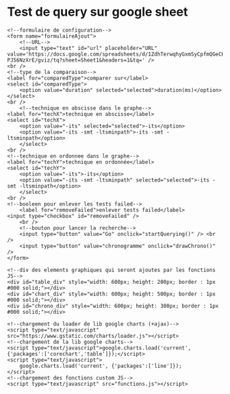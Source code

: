 # Test de query sur google sheet

<html>
<body>

	<!--formulaire de configuration-->
	<form name="formulaireAjout">
		<!--URL-->
		<input type="text" id="url" placeholder="URL" value='https://docs.google.com/spreadsheets/d/1ZdhTerwqhyGxmSyCpfmQGeCHynFL2gcbC-PJ56NzXrE/gviz/tq?sheet=Sheet1&headers=1&tq=' />
    <br />
    <!--type de la comparaison-->
    <label for="comparedType">comparer sur</label>
    <select id="comparedType">
	  	<option value="duration" selected="selected">duration(ms)</option>
	</select>
    <br />
		<!--technique en abscisse dans le graphe-->
    <label for="techX">technique en abscisse</label>
    <select id="techX">
	  	<option value="-its" selected="selected">-its</option>
	  	<option value="-its -smt -ltsminpath">-its -smt -ltsminpath</option>
		</select>
    <br />
    <!--technique en ordonnee dans le graphe-->
    <label for="techY">technique en ordonnée</label>
    <select id="techY">
	  	<option value="-its">-its</option>
	  	<option value="-its -smt -ltsminpath" selected="selected">-its -smt -ltsminpath</option>
		</select>
    <br />
    <!--booleen pour enlever les tests failed-->
		<label for="removeFailed">enlever tests failed</label>
    <input type="checkbox" id="removeFailed" />
		<br />
		<!--bouton pour lancer la recherche-->
		<input type="button" value="Go" onclick="startQuerying()" /> <br />
		<input type="button" value="chronogramme" onclick="drawChrono()" />
	</form>

	<!--div des elements graphiques qui seront ajoutes par les fonctions JS-->
	<div id="table_div" style="width: 600px; height: 200px; border : 1px #000 solid;"></div>
	<div id="chart_div" style="width: 600px; height: 500px; border : 1px #000 solid;"></div>
	<div id="chrono_div" style="width: 600px; height: 300px; border : 1px #000 solid;"></div>
	
	<!--chargement du loader de lib google charts (+ajax)-->
	<script type="text/javascript" src="https://www.gstatic.com/charts/loader.js"></script>
	<!--chargement de la lib google charts-->
	<script type="text/javascript">google.charts.load('current', {'packages':['corechart','table']});</script>
	<script type="text/javascript">
		google.charts.load('current', {'packages':['line']});
    </script>
	<!--chargement des fonctions custom JS-->
	<script type="text/javascript" src="functions.js"></script>

</body>
</html>
